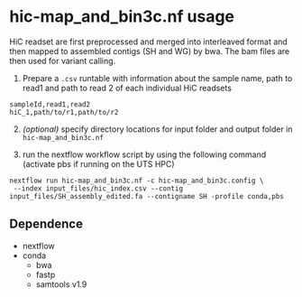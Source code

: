 # hic-map_and_bin3c.nf usage

HiC readset are first preprocessed and merged into interleaved format and then mapped to assembled contigs (SH and WG) by bwa. The bam files are then used for variant calling.

1. Prepare a `.csv` runtable with information about the sample name, path to read1 and path to read 2 of each individual HiC readsets

```
sampleId,read1,read2
hiC_1,path/to/r1,path/to/r2
```

2. *(optional)* specify directory locations for input folder and output folder in `hic-map_and_bin3c.nf`

3. run the nextflow workflow script by using the following command (activate pbs if running on the UTS HPC)
```
nextflow run hic-map_and_bin3c.nf -c hic-map_and_bin3c.config \
 --index input_files/hic_index.csv --contig input_files/SH_assembly_edited.fa --contigname SH -profile conda,pbs
```

## Dependence
* nextflow
* conda
    * bwa
    * fastp
    * samtools v1.9